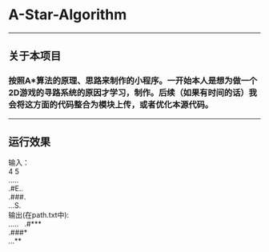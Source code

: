 # A-Star-Algorithm
---
## 关于本项目
### 按照**A\*算法**的原理、思路来制作的小程序。一开始本人是想为做一个2D游戏的寻路系统的原因才学习，制作。后续（如果有时间的话）我会将这方面的代码整合为模块上传，或者优化本源代码。
---
## 运行效果
输入：  
4 5  
.....  
.#E..  
.###.  
...S.  
输出(在path.txt中):  
.....  
.#***  
.###*  
...**  
